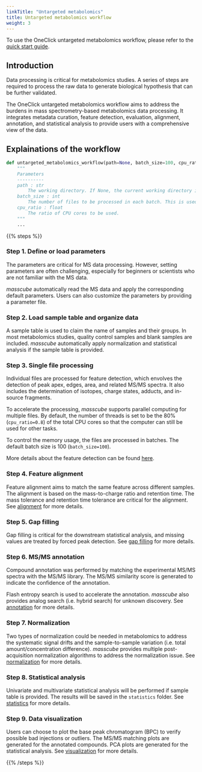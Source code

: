 ```yaml
---
linkTitle: "Untargeted metabolomics"
title: Untargeted metabolomics workflow
weight: 3
---
```


To use the OneClick untargeted metabolomics workflow, please refer to the [quick start guide](/docs/quickstart).

## Introduction

Data processing is critical for metabolomics studies. A series of steps are required to process the raw data to generate biological hypothesis that can be further validated. 

The OneClick untargeted metabolomics workflow aims to address the burdens in mass spectrometry-based metabolomics data processing. It integrates metadata curation, feature detection, evaluation, alignment, annotation, and statistical analysis to provide users with a comprehensive view of the data.

## Explainations of the workflow

```python {linenos=table,hl_lines=[],linenostart=1}
def untargeted_metabolomics_workflow(path=None, batch_size=100, cpu_ratio=0.8):
    """
    Parameters
    ----------
    path : str
        The working directory. If None, the current working directory is used.
    batch_size : int
        The number of files to be processed in each batch. This is used to control the memory usage.
    cpu_ratio : float
        The ratio of CPU cores to be used.
    """
    ...
```

{{% steps %}}

### Step 1. Define or load parameters

The parameters are critical for MS data processing. However, setting parameters are often challenging, especially for beginners or scientists who are not familiar with the MS data. 

*masscube* automatically read the MS data and apply the corresponding default parameters. Users can also customize the parameters by providing a parameter file.

### Step 2. Load sample table and organize data

A sample table is used to claim the name of samples and their groups. In most metabolomics studies, quality control samples and blank samples are included. *masscube* automatically apply normalization and statistical analysis if the sample table is provided.

### Step 3. Single file processing

Individual files are processed for feature detection, which envolves the detection of peak apex, edges, area, and related MS/MS spectra. It also includes the determination of isotopes, charge states, adducts, and in-source fragments.

To accelerate the processing, *masscube* supports parallel computing for multiple files. By default, the number of threads is set to be the 80% (```cpu_ratio=0.8```) of the total CPU cores so that the computer can still be used for other tasks.

To control the memory usage, the files are processed in batches. The default batch size is 100 (```batch_size=100```).

More details about the feature detection can be found [here](/docs/algorithms/feature_detection).

### Step 4. Feature alignment

Feature alignment aims to match the same feature across different samples. The alignment is based on the mass-to-charge ratio and retention time. The mass tolerance and retention time tolerance are critical for the alignment. See [alignment](/docs/algorithms/alignment) for more details.

### Step 5. Gap filling

Gap filling is critical for the downstream statistical analysis, and missing values are treated by forced peak detection. See [gap filling](/docs/algorithms/gap_filling) for more details.

### Step 6. MS/MS annotation

Compound annotation was performed by matching the experimental MS/MS spectra with the MS/MS library. The MS/MS similarity score is generated to indicate the confidence of the annotation. 

Flash entropy search is used to accelerate the annotation. *masscube* also provides analog search (i.e. hybrid search) for unknown discovery. See [annotation](/docs/algorithms/annotation) for more details.

### Step 7. Normalization

Two types of normalization could be needed in metabolomics to address the systematic signal drifts and the sample-to-sample variation (i.e. total amount/concentration difference). *masscube* provides multiple post-acquisition normalization algorithms to address the normalization issue. See [normalization](/docs/algorithms/normalization) for more details.

### Step 8. Statistical analysis

Univariate and multivariate statistical analysis will be performed if sample table is provided. The results will be saved in the `statistics` folder. See [statistics](/docs/algorithms/statistics) for more details.

### Step 9. Data visualization

Users can choose to plot the base peak chromatogram (BPC) to verify possible bad injections or outliers. The MS/MS matching plots are generated for the annotated compounds. PCA plots are generated for the statistical analysis. See [visualization](/docs/algorithms/visualization) for more details.

{{% /steps %}}